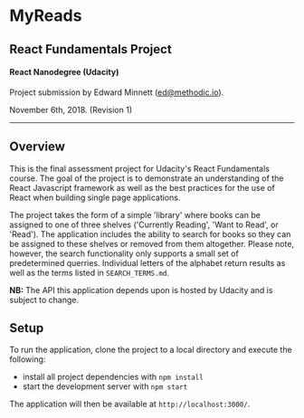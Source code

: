 # MyReads
## React Fundamentals Project
#### React Nanodegree (Udacity)
Project submission by Edward Minnett (ed@methodic.io).

November 6th, 2018. (Revision 1)

----------

## Overview

This is the final assessment project for Udacity's React Fundamentals course. The goal of the project is to demonstrate an understanding of the React Javascript framework as well as the best practices for the use of React when building single page applications.

The project takes the form of a simple 'library' where books can be assigned to one of three shelves ('Currently Reading', 'Want to Read', or 'Read'). The application includes the ability to search for books so they can be assigned to these shelves or removed from them altogether. Please note, however, the search functionality only supports a small set of predetermined querries. Individual letters of the alphabet return results as well as the terms listed in `SEARCH_TERMS.md`.

**NB:** The API this application depends upon is hosted by Udacity and is subject to change.

## Setup

To run the application, clone the project to a local directory and execute the following:

* install all project dependencies with `npm install`
* start the development server with `npm start`

The application will then be available at `http://localhost:3000/`.
